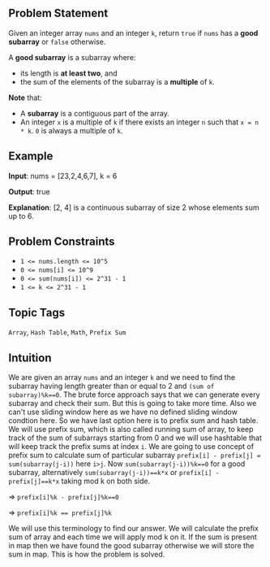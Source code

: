 ## Problem Statement

Given an integer array `nums` and an integer `k`, return `true` if `nums` has a **good subarray** or `false` otherwise.

A **good subarray** is a subarray where:
- its length is **at least two**, and
- the sum of the elements of the subarray is a **multiple** of `k`.
  
**Note** that:
- A **subarray** is a contiguous part of the array.
- An integer `x` is a multiple of `k` if there exists an integer `n` such that `x = n * k`. `0` is always a multiple of `k`.

## Example

**Input**: nums = [23,2,4,6,7], k = 6

**Output**: true

**Explanation**: [2, 4] is a continuous subarray of size 2 whose elements sum up to 6.

## Problem Constraints

- `1 <= nums.length <= 10^5`
- `0 <= nums[i] <= 10^9`
- `0 <= sum(nums[i]) <= 2^31 - 1`
- `1 <= k <= 2^31 - 1`

## Topic Tags

`Array`, `Hash Table`, `Math`, `Prefix Sum`

## Intuition

We are given an array `nums` and an integer `k` and we need to find the subarray having length greater than or equal to 2 and `(sum of subarray)%k==0`. The brute force approach says that we can generate every
subarray and check their sum. But this is going to take more time. Also we can't use sliding window here as we have no defined sliding window condtion here. So we have last option here is to prefix sum and hash
table. We will use prefix sum, which is also called running sum of array, to keep track of the sum of subarrays starting from 0 and we will use hashtable that will keep track the prefix sums at index  `i`.
We are going to use concept of prefix sum to calculate sum of particular subarray `prefix[i] - prefix[j] = sum(subarray(j-i))` here `i>j`. Now `sum(subarray(j-i))%k==0` for a good subarray, alternatively
`sum(subarray(j-i))==k*x` or `prefix[i] - prefix[j]==k*x` taking mod k on both side.

=> `prefix[i]%k - prefix[j]%k==0`

=> `prefix[i]%k == prefix[j]%k`

We will use this terminology to find our answer. We will calculate the prefix sum of array and each time we will apply mod k on it. If the sum is present in map then we have found the good subarray otherwise
we will store the sum in map. This is how the problem is solved.
